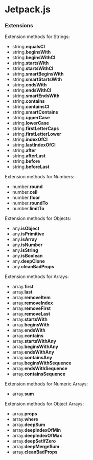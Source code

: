# Jetpack.js

### Extensions

Extension methods for Strings:

- string.**equalsCI**
- string.**beginsWith**
- string.**beginsWithCI**
- string.**startsWith**
- string.**startsWithCI**
- string.**smartBeginsWith**
- string.**smartStartsWith**
- string.**endsWith**
- string.**endsWithCI**
- string.**smartEndsWith**
- string.**contains**
- string.**containsCI**
- string.**smartContains**
- string.**upperCase**
- string.**lowerCase**
- string.**firstLetterCaps**
- string.**firstLetterLower**
- string.**indexOfCI**
- string.**lastIndexOfCI**
- string.**after**
- string.**afterLast**
- string.**before**
- string.**beforeLast**

Extension methods for Numbers:

- number.**round**
- number.**ceil**
- number.**floor**
- number.**roundTo**
- number.**limitTo**

Extension methods for Objects:

- any.**isObject**
- any.**isPrimitive**
- any.**isArray**
- any.**isNumber**
- any.**isString**
- any.**isBoolean**
- any.**deepClone**
- any.**cleanBadProps**

Extension methods for Arrays:

- array.**first**
- array.**last**
- array.**removeItem**
- array.**removeIndex**
- array.**removeFirst**
- array.**removeLast**
- array.**startsWith**
- array.**beginsWith**
- array.**endsWith**
- array.**contains**
- array.**startsWithAny**
- array.**beginsWithAny**
- array.**endsWithAny**
- array.**containsAny**
- array.**beginsWithSequence**
- array.**endsWithSequence**
- array.**containsSequence**

Extension methods for Numeric Arrays:

- array.**sum**

Extension methods for Object Arrays:

- array.**props**
- array.**where**
- array.**deepSum**
- array.**deepIndexOfMin**
- array.**deepIndexOfMax**
- array.**deepSetIfZero**
- array.**deepMergeSum**
- array.**cleanBadProps**
